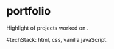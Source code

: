 # portfolio
Highlight of projects worked on .
<!-- #link: https://temi-t.github.io/portfolio/-->

#techStack: html, css, vanilla javaScript.

